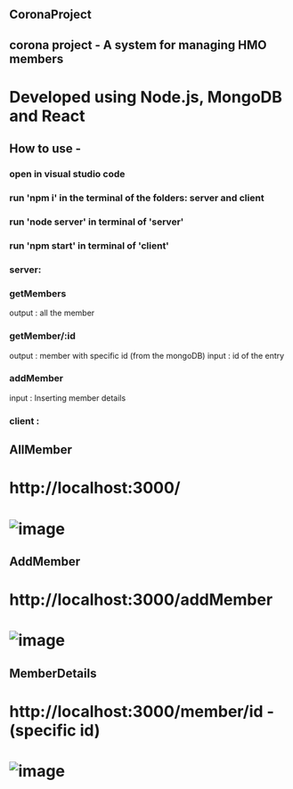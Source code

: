 ## CoronaProject
## corona project - A system for managing HMO members
# Developed using Node.js, MongoDB and React



## How to use -

### open in visual studio code
### run 'npm i' in the terminal of the folders: server and client
### run 'node server' in terminal of 'server'
### run 'npm start' in terminal of 'client'


### server:
###  getMembers
output : all the member

###  getMember/:id
output : member with specific id (from the mongoDB)
input : id of the entry

###  addMember
input : Inserting member details

### client :

## AllMember
# http://localhost:3000/
# ![image](https://github.com/efratir/CoronaProject/assets/122442795/5cb5fc63-142c-4274-93b9-edd36e695483)

## AddMember
# http://localhost:3000/addMember
# ![image](https://github.com/efratir/CoronaProject/assets/122442795/b43dc867-f5d3-437e-8041-17cc34ac1a1a)

## MemberDetails
# http://localhost:3000/member/id - (specific id)
# ![image](https://github.com/efratir/CoronaProject/assets/122442795/8db73bb1-8cf4-4fc6-a4d4-99c58f37b08b)



